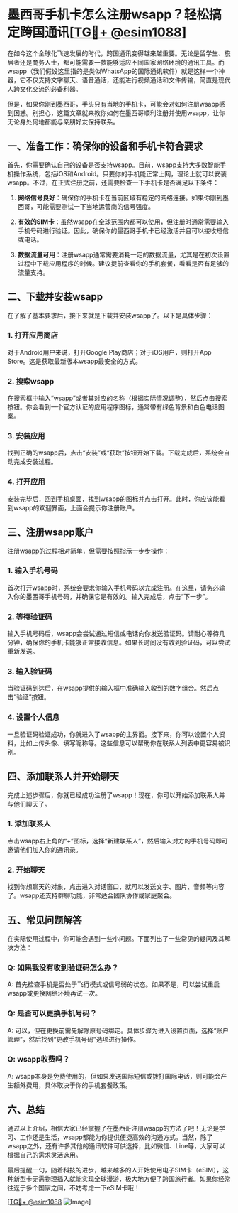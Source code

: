 # 墨西哥手机卡怎么注册wsapp？轻松搞定跨国通讯[[TG💪+ @esim1088](https://t.me/s/esim1088)]

在如今这个全球化飞速发展的时代，跨国通讯变得越来越重要。无论是留学生、旅居者还是商务人士，都可能需要一款能够适应不同国家网络环境的通讯工具。而wsapp（我们假设这里指的是类似WhatsApp的国际通讯软件）就是这样一个神器，它不仅支持文字聊天、语音通话，还能进行视频通话和文件传输，简直是现代人跨文化交流的必备利器。

但是，如果你刚到墨西哥，手头只有当地的手机卡，可能会对如何注册wsapp感到困惑。别担心，这篇文章就来教你如何在墨西哥顺利注册并使用wsapp，让你无论身处何地都能与亲朋好友保持联系。

## 一、准备工作：确保你的设备和手机卡符合要求

首先，你需要确认自己的设备是否支持wsapp。目前，wsapp支持大多数智能手机操作系统，包括iOS和Android。只要你的手机能正常上网，理论上就可以安装wsapp。不过，在正式注册之前，还需要检查一下手机卡是否满足以下条件：

1. **网络信号良好**：确保你的手机卡在当前区域有稳定的网络连接。如果你刚到墨西哥，可能需要测试一下当地运营商的信号强度。
   
2. **有效的SIM卡**：虽然wsapp在全球范围内都可以使用，但注册时通常需要输入手机号码进行验证。因此，确保你的墨西哥手机卡已经激活并且可以接收短信或电话。

3. **数据流量可用**：注册wsapp通常需要消耗一定的数据流量，尤其是在初次设置过程中下载应用程序的时候。建议提前查看你的手机套餐，看看是否有足够的流量支持。

## 二、下载并安装wsapp

在了解了基本要求后，接下来就是下载并安装wsapp了。以下是具体步骤：

### 1. 打开应用商店

对于Android用户来说，打开Google Play商店；对于iOS用户，则打开App Store。这是获取最新版本wsapp最安全的方式。

### 2. 搜索wsapp

在搜索框中输入“wsapp”或者其对应的名称（根据实际情况调整），然后点击搜索按钮。你会看到一个官方认证的应用程序图标，通常带有绿色背景和白色电话图案。

### 3. 安装应用

找到正确的wsapp后，点击“安装”或“获取”按钮开始下载。下载完成后，系统会自动完成安装过程。

### 4. 打开应用

安装完毕后，回到手机桌面，找到wsapp的图标并点击打开。此时，你应该能看到wsapp的欢迎界面，上面会提示你注册账户。

## 三、注册wsapp账户

注册wsapp的过程相对简单，但需要按照指示一步步操作：

### 1. 输入手机号码

首次打开wsapp时，系统会要求你输入手机号码以完成注册。在这里，请务必输入你的墨西哥手机号码，并确保它是有效的。输入完成后，点击“下一步”。

### 2. 等待验证码

输入手机号码后，wsapp会尝试通过短信或电话向你发送验证码。请耐心等待几分钟，确保你的手机卡能够正常接收信息。如果长时间没有收到验证码，可以尝试重新发送。

### 3. 输入验证码

当验证码到达后，在wsapp提供的输入框中准确输入收到的数字组合。然后点击“验证”按钮。

### 4. 设置个人信息

一旦验证码验证成功，你就进入了wsapp的主界面。接下来，你可以设置个人资料，比如上传头像、填写昵称等。这些信息可以帮助你在联系人列表中更容易被识别。

## 四、添加联系人并开始聊天

完成上述步骤后，你就已经成功注册了wsapp！现在，你可以开始添加联系人并与他们聊天了。

### 1. 添加联系人

点击wsapp右上角的“+”图标，选择“新建联系人”，然后输入对方的手机号码即可邀请他们加入你的通讯录。

### 2. 开始聊天

找到你想聊天的对象，点击进入对话窗口，就可以发送文字、图片、音频等内容了。wsapp还支持群聊功能，非常适合团队协作或家庭聚会。

## 五、常见问题解答

在实际使用过程中，你可能会遇到一些小问题。下面列出了一些常见的疑问及其解决方法：

### Q: 如果我没有收到验证码怎么办？

A: 首先检查手机是否处于飞行模式或信号弱的状态。如果不是，可以尝试重启wsapp或更换网络环境再试一次。

### Q: 是否可以更换手机号码？

A: 可以，但在更换前需先解除原号码绑定。具体步骤为进入设置页面，选择“账户管理”，然后找到“更改手机号码”选项进行操作。

### Q: wsapp收费吗？

A: wsapp本身是免费使用的，但如果发送国际短信或拨打国际电话，则可能会产生额外费用，具体取决于你的手机套餐政策。

## 六、总结

通过以上介绍，相信大家已经掌握了在墨西哥注册wsapp的方法了吧！无论是学习、工作还是生活，wsapp都能为你提供便捷高效的沟通方式。当然，除了wsapp之外，还有许多其他的通讯软件可供选择，比如微信、Line等，大家可以根据自己的需求灵活选用。

最后提醒一句，随着科技的进步，越来越多的人开始使用电子SIM卡（eSIM），这种新型卡无需物理插入就能实现全球漫游，极大地方便了跨国旅行者。如果你经常往返于多个国家之间，不妨考虑一下eSIM卡哦！

[[TG💪+ @esim1088](https://t.me/s/esim1088) ![Image](https://i.postimg.cc/4NQfJmqS/Snipaste-2025-05-13-00-14-12.png)]